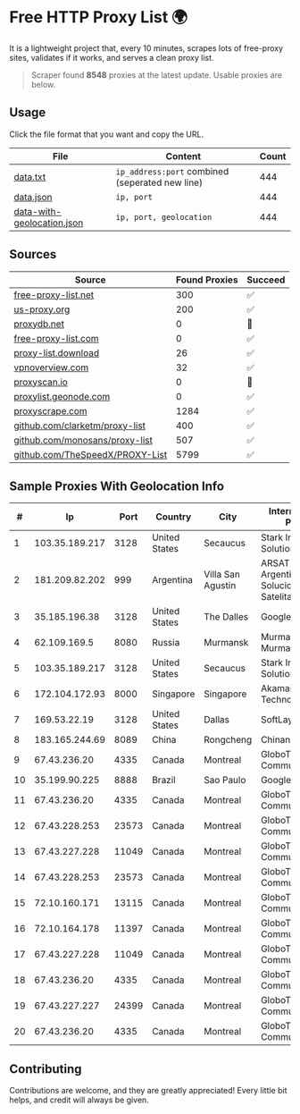 
# Free HTTP Proxy List 🌍

It is a lightweight project that, every 10 minutes, scrapes lots of free-proxy sites, validates if it works, and serves a clean proxy list.


> Scraper found **8548** proxies at the latest update. Usable proxies are below.

## Usage

Click the file format that you want and copy the URL.


|File|Content|Count|
|----|-------|-----|
|[data.txt](https://raw.githubusercontent.com/themiralay/Proxy-List-World/master/data.txt)|`ip_address:port` combined (seperated new line)|444|
|[data.json](https://raw.githubusercontent.com/themiralay/Proxy-List-World/master/data.json)|`ip, port`|444|
|[data-with-geolocation.json](https://raw.githubusercontent.com/themiralay/Proxy-List-World/master/data-with-geolocation.json)|`ip, port, geolocation`|444|

## Sources

|Source|Found Proxies|Succeed|
|------|-------------|-------|
|[free-proxy-list.net](https://free-proxy-list.net)|300|✅|
|[us-proxy.org](https://www.us-proxy.org)|200|✅|
|[proxydb.net](http://proxydb.net)|0|🚫|
|[free-proxy-list.com](https://free-proxy-list.com/?page=&port=&type%5B%5D=http&type%5B%5D=https&up_time=0&search=Search)|0|✅|
|[proxy-list.download](https://www.proxy-list.download/HTTP)|26|✅|
|[vpnoverview.com](https://vpnoverview.com/privacy/anonymous-browsing/free-proxy-servers)|32|✅|
|[proxyscan.io](https://www.proxyscan.io)|0|🚫|
|[proxylist.geonode.com](https://proxylist.geonode.com/api/proxy-list?limit=300&page=1&sort_by=lastChecked&sort_type=desc&protocols=http,https)|0|✅|
|[proxyscrape.com](https://api.proxyscrape.com/v2/?request=displayproxies&protocol=http&timeout=10000&country=all&ssl=all&anonymity=all)|1284|✅|
|[github.com/clarketm/proxy-list](https://raw.githubusercontent.com/clarketm/proxy-list/master/proxy-list-raw.txt)|400|✅|
|[github.com/monosans/proxy-list](https://raw.githubusercontent.com/monosans/proxy-list/main/proxies/http.txt)|507|✅|
|[github.com/TheSpeedX/PROXY-List](https://raw.githubusercontent.com/TheSpeedX/PROXY-List/master/http.txt)|5799|✅|


## Sample Proxies With Geolocation Info

|#|Ip|Port|Country|City|Internet Service Provider|
|-|--|----|-------|----|-------------------------|
|1|103.35.189.217|3128|United States|Secaucus|Stark Industries Solutions LTD|
|2|181.209.82.202|999|Argentina|Villa San Agustin|ARSAT - Empresa Argentina de Soluciones Satelitales S.A|
|3|35.185.196.38|3128|United States|The Dalles|Google LLC|
|4|62.109.169.5|8080|Russia|Murmansk|Murmanelectrosviaz Murmansk RU|
|5|103.35.189.217|3128|United States|Secaucus|Stark Industries Solutions LTD|
|6|172.104.172.93|8000|Singapore|Singapore|Akamai Technologies|
|7|169.53.22.19|3128|United States|Dallas|SoftLayer|
|8|183.165.244.69|8089|China|Rongcheng|Chinanet|
|9|67.43.236.20|4335|Canada|Montreal|GloboTech Communications|
|10|35.199.90.225|8888|Brazil|Sao Paulo|Google LLC|
|11|67.43.236.20|4335|Canada|Montreal|GloboTech Communications|
|12|67.43.228.253|23573|Canada|Montreal|GloboTech Communications|
|13|67.43.227.228|11049|Canada|Montreal|GloboTech Communications|
|14|67.43.228.253|23573|Canada|Montreal|GloboTech Communications|
|15|72.10.160.171|13115|Canada|Montreal|GloboTech Communications|
|16|72.10.164.178|11397|Canada|Montreal|GloboTech Communications|
|17|67.43.227.228|11049|Canada|Montreal|GloboTech Communications|
|18|67.43.236.20|4335|Canada|Montreal|GloboTech Communications|
|19|67.43.227.227|24399|Canada|Montreal|GloboTech Communications|
|20|67.43.236.20|4335|Canada|Montreal|GloboTech Communications|



## Contributing

Contributions are welcome, and they are greatly appreciated! Every
little bit helps, and credit will always be given.


